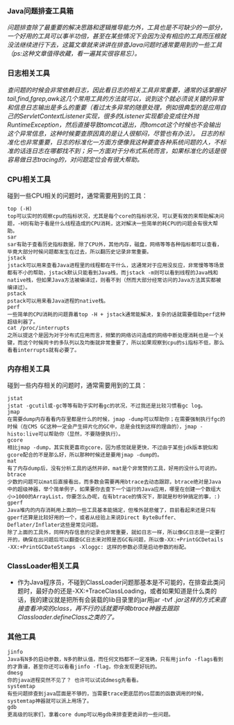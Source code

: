 ### Java问题排查工具箱

*问题排查除了最重要的解决思路和逻辑推导能力外，工具也是不可缺少的一部分，一个好用的工具可以事半功倍，甚至在某些情况下会因为没有相应的工具而压根就没法继续进行下去，这篇文章就来讲讲在排查Java问题时通常要用到的一些工具（ps:这种文章值得收藏，看一遍其实很容易忘）。*

### 日志相关工具
*查问题的时候会非常依赖日志，因此看日志的相关工具非常重要，通常的话掌握好tail,find,fgrep,awk这几个常用工具的方法就可以，说到这个就必须说关键的异常和信息日志输出是多么的重要（看过太多异常的随意处理，例如很典型的是应用自己的ServletContextListener实现，很多的Listener实现都会变成往外抛RuntimeException，然后直接导致tomcat退出，而tomcat这个时候也不会输出这个异常信息，这种时候要查原因真的是让人很郁闷，尽管也有办法）。
日志的标准化也非常重要，日志的标准化一方面方便像我这种要查各种系统问题的人，不标准的话连日志在哪都找不到；另一方面对于分布式系统而言，如果标准化的话是很容易做日志tracing的，对问题定位会有很大帮助。*

### CPU相关工具
碰到一些CPU相关的问题时，通常需要用到的工具：
~~~text
top (-H)
top可以实时的观察cpu的指标状况，尤其是每个core的指标状况，可以更有效的来帮助解决问题，-H则有助于看是什么线程造成的CPU消耗，这对解决一些简单的耗CPU的问题会有很大帮助。
sar
sar有助于查看历史指标数据，除了CPU外，其他内存，磁盘，网络等等各种指标都可以查看，毕竟大部分时候问题都发生在过去，所以翻历史记录非常重要。
jstack
jstack可以用来查看Java进程里的线程都在干什么，这通常对于应用没反应，非常慢等等场景都有不小的帮助，jstack默认只能看到Java栈，而jstack -m则可以看到线程的Java栈和native栈，但如果Java方法被编译过，则看不到（然而大部分经常访问的Java方法其实都被编译过）。
pstack
pstack可以用来看Java进程的native栈。
perf
一些简单的CPU消耗的问题靠着top -H + jstack通常能解决，复杂的话就需要借助perf这种超级利器了。
cat /proc/interrupts
之所以提这个是因为对于分布式应用而言，频繁的网络访问造成的网络中断处理消耗也是一个关键，而这个时候网卡的多队列以及均衡就非常重要了，所以如果观察到cpu的si指标不低，那么看看interrupts就有必要了。
~~~

### 内存相关工具
碰到一些内存相关的问题时，通常需要用到的工具：
~~~text
jstat
jstat -gcutil或-gc等等有助于实时看gc的状况，不过我还是比较习惯看gc log。
jmap
在需要dump内存看看内存里都是什么的时候，jmap -dump可以帮助你；在需要强制执行fgc的时候（在CMS GC这种一定会产生碎片化的GC中，总是会找到这样的理由的），jmap -histo:live可以帮助你（显然，不要随便执行）。
gcore
相比jmap -dump，其实我更喜欢gcore，因为感觉就是更快，不过由于某些jdk版本貌似和gcore配合的不是那么好，所以那种时候还是要用jmap -dump的。
mat
有了内存dump后，没有分析工具的话然并卵，mat是个非常赞的工具，好用的没什么可说的。
btrace
少数的问题可以mat后直接看出，而多数会需要再用btrace去动态跟踪，btrace绝对是Java中的超级神器，举个简单例子，如果要你去查下一个运行的Java应用，哪里在创建一个数组大小>1000的ArrayList，你要怎么办呢，在有btrace的情况下，那就是秒秒钟搞定的事，:)
gperf
Java堆内的内存消耗用上面的一些工具基本能搞定，但堆外就悲催了，目前看起来还是只有gperf还算是比较好用的一个，或者从经验上来说Direct ByteBuffer、Deflater/Inflater这些是常见问题。
除了上面的工具外，同样内存信息的记录也非常重要，就如日志一样，所以像GC日志是一定要打开的，确保在出问题后可以翻查GC日志来对照是否GC有问题，所以像-XX:+PrintGCDetails -XX:+PrintGCDateStamps -Xloggc: 这样的参数必须是启动参数的标配。
~~~
### ClassLoader相关工具
* 作为Java程序员，不碰到ClassLoader问题那基本是不可能的，在排查此类问题时，最好办的还是-XX:+TraceClassLoading，或者如果知道是什么类的话，我的建议就是把所有会装载的lib目录里的jar用jar -tvf *.jar这样的方式来直接查看冲突的class，再不行的话就要呼唤btrace神器去跟踪Classloader.defineClass之类的了。*

### 其他工具
~~~text
jinfo
Java有N多的启动参数，N多的默认值，而任何文档都不一定准确，只有用jinfo -flags看到的才靠谱，甚至你还可以看看jinfo -flag，你会发现更好玩的。
dmesg
你的java进程突然不见了？ 也许可以试试dmesg先看看。
systemtap
有些问题排查到java层面是不够的，当需要trace更底层的os层面的函数调用的时候，systemtap神器就可以派上用场了。
gdb
更高级的玩家们，拿着core dump可以用gdb来排查更诡异的一些问题。
~~~ 
